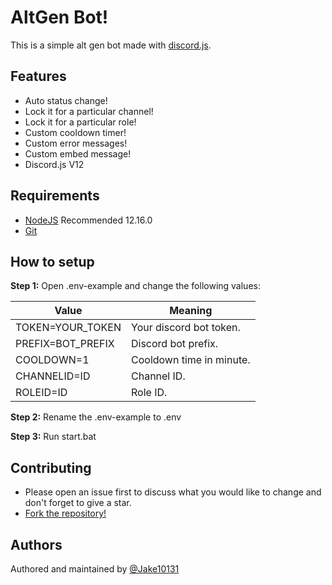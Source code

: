 # AltGen Bot!

This is a simple alt gen bot made with [discord.js](https://discord.js.org/).

## Features
* Auto status change!
* Lock it for a particular channel!
* Lock it for a particular role!
* Custom cooldown timer!
* Custom error messages!
* Custom embed message!
* Discord.js V12

## Requirements

* [NodeJS](https://nodejs.org/en/blog/release/v12.16.0/) Recommended 12.16.0
* [Git](https://git-scm.com/downloads)

## How to setup

**Step 1:** Open .env-example and change the following values:

|Value|Meaning  |
|--|--|
|TOKEN=YOUR_TOKEN| Your discord bot token.|
|PREFIX=BOT_PREFIX| Discord bot prefix.|
|COOLDOWN=1| Cooldown time in minute.|
|CHANNELID=ID| Channel ID.|
|ROLEID=ID| Role ID.|

**Step 2:** Rename the .env-example to .env

**Step 3:** Run start.bat

## Contributing
* Please open an issue first to discuss what you would like to change and don't forget to give a star.
* [Fork the repository!](https://github.com/Jake10131/AltGenBot/fork)

## Authors

Authored and maintained by [@Jake10131](https://github.com/Jake10131)
